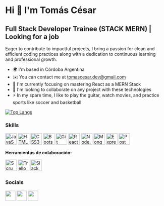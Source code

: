 Hi 👋 I'm Tomás César
===============================

Full Stack Developer Trainee (STACK MERN) | Looking for a job
-------------------

Eager to contribute to impactful projects, I bring a passion for clean and efficient coding practices along with a dedication to continuous learning and professional growth.

* 🌍  I'm based in Córdoba Argentina
* ✉️  You can contact me at [tomascesar.dev@gmail.com](mailto:tomascesar.dev@gmail.com)
* 🧠  I'm currently focusing on mastering React as a MERN Stack
* 🤝  I'm looking to collaborate on any project with these technologies
* ⚡  In my spare time, I like to play the guitar, watch movies, and practice sports like soccer and basketball

[![Top Langs](https://github-readme-stats.vercel.app/api/top-langs/?username=tomascesar8&layout=compact)](https://github.com/anuraghazra/github-readme-stats)

### Skills
<p align="left">
<a title="JavaScript" href="https://developer.mozilla.org/en-US/docs/Web/JavaScript" target="_blank" rel="noreferrer"><img src="https://raw.githubusercontent.com/danielcranney/readme-generator/main/public/icons/skills/javascript-colored.svg" width="36" height="36" alt="JavaScript" /></a>
<a title="HTML5" href="https://developer.mozilla.org/en-US/docs/Glossary/HTML5" target="_blank" rel="noreferrer"><img src="https://raw.githubusercontent.com/danielcranney/readme-generator/main/public/icons/skills/html5-colored.svg" width="36" height="36" alt="HTML5" /></a>
<a title="CSS3" href="https://www.w3.org/TR/CSS/#css" target="_blank" rel="noreferrer"><img src="https://raw.githubusercontent.com/danielcranney/readme-generator/main/public/icons/skills/css3-colored.svg" width="36" height="36" alt="CSS3" /></a>
<a title="Bootstrap" href="https://getbootstrap.com/" target="_blank" rel="noreferrer"><img src="https://raw.githubusercontent.com/danielcranney/readme-generator/main/public/icons/skills/bootstrap-colored.svg" width="36" height="36" alt="Bootstrap" /></a>
<a title="Git" href="https://git-scm.com/" target="_blank" rel="noreferrer"><img src="https://raw.githubusercontent.com/danielcranney/readme-generator/main/public/icons/skills/git-colored.svg" width="36" height="36" alt="Git" /></a>
<a title="React" href="https://reactjs.org/" target="_blank" rel="noreferrer"><img src="https://upload.wikimedia.org/wikipedia/commons/a/a7/React-icon.svg" width="36" height="36" alt="React" /></a>
<a title="Node.js" href="https://nodejs.org/" target="_blank" rel="noreferrer"><img src="https://raw.githubusercontent.com/danielcranney/readme-generator/main/public/icons/skills/nodejs-colored.svg" width="36" height="36" alt="Node.js" /></a>
<a title="MongoDB" href="https://www.mongodb.com/" target="_blank" rel="noreferrer"><img src="https://raw.githubusercontent.com/danielcranney/readme-generator/main/public/icons/skills/mongodb-colored.svg" width="36" height="36" alt="MongoDB" /></a>
<a title="Express.js" href="https://expressjs.com/" target="_blank" rel="noreferrer"><img src="https://raw.githubusercontent.com/danielcranney/readme-generator/main/public/icons/skills/express-colored.svg" width="36" height="36" alt="Express.js" /></a>
<a title="Postman" href="https://www.postman.com/" target="_blank" rel="noreferrer"><img src="https://www.svgrepo.com/show/354202/postman-icon.svg" width="36" height="36" alt="Postman" /></a>
<br>
<p><strong>Herramientas de colaboración:</strong></p>
<p align="left">
<a title="Scrum" href="https://www.scrum.org/" target="_blank" rel="noreferrer"><img src="https://cdn-icons-png.flaticon.com/512/2784/2784065.png" width="36" height="36" alt="Scrum" /></a>
<a title="Trello" href="https://trello.com/" target="_blank" rel="noreferrer"><img src="https://encrypted-tbn1.gstatic.com/images?q=tbn:ANd9GcQFiKpFV7u1z9c_ALhRFQcmu4Rgjk1GJwlNN5cGWhff_sSllsr2" width="36" height="36" alt="Trello" /></a>
<a title="Slack" href="https://slack.com/" target="_blank" rel="noreferrer"><img src="https://play-lh.googleusercontent.com/mzJpTCsTW_FuR6YqOPaLHrSEVCSJuXzCljdxnCKhVZMcu6EESZBQTCHxMh8slVtnKqo" width="36" height="36" alt="Slack" /></a>



### Socials

<p align="left"> <a title="GitHub" href="https://github.com/tomascesar8" target="_blank" rel="noreferrer"><img src="https://raw.githubusercontent.com/danielcranney/readme-generator/main/public/icons/socials/github.svg" width="32" height="32" /></a> <a title="Linkedin" href="https://www.linkedin.com/in/tomascesar-dev" target="_blank" rel="noreferrer"><img src="https://raw.githubusercontent.com/danielcranney/readme-generator/main/public/icons/socials/linkedin.svg" width="32" height="32" /></a> <a title="Instagram" href="https://www.instagram.com/tomicesar/" target="_blank" rel="noreferrer"><img src="https://raw.githubusercontent.com/danielcranney/readme-generator/main/public/icons/socials/instagram.svg" width="32" height="32" /></a> </p>
